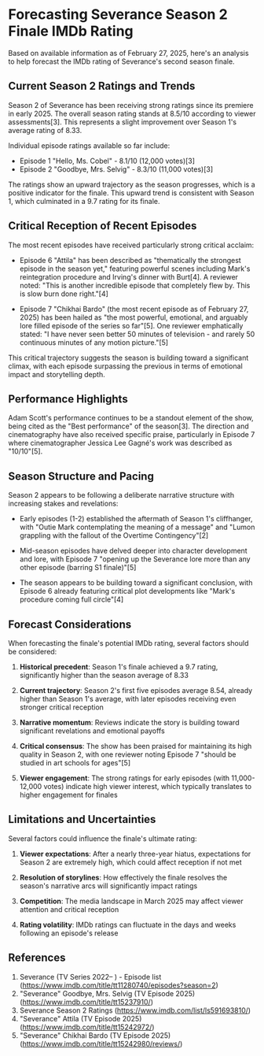 # Forecasting Severance Season 2 Finale IMDb Rating

Based on available information as of February 27, 2025, here's an analysis to help forecast the IMDb rating of Severance's second season finale.

## Current Season 2 Ratings and Trends

Season 2 of Severance has been receiving strong ratings since its premiere in early 2025. The overall season rating stands at 8.5/10 according to viewer assessments[3]. This represents a slight improvement over Season 1's average rating of 8.33.

Individual episode ratings available so far include:
- Episode 1 "Hello, Ms. Cobel" - 8.1/10 (12,000 votes)[3]
- Episode 2 "Goodbye, Mrs. Selvig" - 8.3/10 (11,000 votes)[3]

The ratings show an upward trajectory as the season progresses, which is a positive indicator for the finale. This upward trend is consistent with Season 1, which culminated in a 9.7 rating for its finale.

## Critical Reception of Recent Episodes

The most recent episodes have received particularly strong critical acclaim:

- Episode 6 "Attila" has been described as "thematically the strongest episode in the season yet," featuring powerful scenes including Mark's reintegration procedure and Irving's dinner with Burt[4]. A reviewer noted: "This is another incredible episode that completely flew by. This is slow burn done right."[4]

- Episode 7 "Chikhai Bardo" (the most recent episode as of February 27, 2025) has been hailed as "the most powerful, emotional, and arguably lore filled episode of the series so far"[5]. One reviewer emphatically stated: "I have never seen better 50 minutes of television - and rarely 50 continuous minutes of any motion picture."[5]

This critical trajectory suggests the season is building toward a significant climax, with each episode surpassing the previous in terms of emotional impact and storytelling depth.

## Performance Highlights

Adam Scott's performance continues to be a standout element of the show, being cited as the "Best performance" of the season[3]. The direction and cinematography have also received specific praise, particularly in Episode 7 where cinematographer Jessica Lee Gagné's work was described as "10/10"[5].

## Season Structure and Pacing

Season 2 appears to be following a deliberate narrative structure with increasing stakes and revelations:

- Early episodes (1-2) established the aftermath of Season 1's cliffhanger, with "Outie Mark contemplating the meaning of a message" and "Lumon grappling with the fallout of the Overtime Contingency"[2]

- Mid-season episodes have delved deeper into character development and lore, with Episode 7 "opening up the Severance lore more than any other episode (barring S1 finale)"[5]

- The season appears to be building toward a significant conclusion, with Episode 6 already featuring critical plot developments like "Mark's procedure coming full circle"[4]

## Forecast Considerations

When forecasting the finale's potential IMDb rating, several factors should be considered:

1. **Historical precedent**: Season 1's finale achieved a 9.7 rating, significantly higher than the season average of 8.33

2. **Current trajectory**: Season 2's first five episodes average 8.54, already higher than Season 1's average, with later episodes receiving even stronger critical reception

3. **Narrative momentum**: Reviews indicate the story is building toward significant revelations and emotional payoffs

4. **Critical consensus**: The show has been praised for maintaining its high quality in Season 2, with one reviewer noting Episode 7 "should be studied in art schools for ages"[5]

5. **Viewer engagement**: The strong ratings for early episodes (with 11,000-12,000 votes) indicate high viewer interest, which typically translates to higher engagement for finales

## Limitations and Uncertainties

Several factors could influence the finale's ultimate rating:

1. **Viewer expectations**: After a nearly three-year hiatus, expectations for Season 2 are extremely high, which could affect reception if not met

2. **Resolution of storylines**: How effectively the finale resolves the season's narrative arcs will significantly impact ratings

3. **Competition**: The media landscape in March 2025 may affect viewer attention and critical reception

4. **Rating volatility**: IMDb ratings can fluctuate in the days and weeks following an episode's release

## References

1. Severance (TV Series 2022– ) - Episode list (https://www.imdb.com/title/tt11280740/episodes?season=2)
2. "Severance" Goodbye, Mrs. Selvig (TV Episode 2025) (https://www.imdb.com/title/tt15237910/)
3. Severance Season 2 Ratings (https://www.imdb.com/list/ls591693810/)
4. "Severance" Attila (TV Episode 2025) (https://www.imdb.com/title/tt15242972/)
5. "Severance" Chikhai Bardo (TV Episode 2025) (https://www.imdb.com/title/tt15242980/reviews/)